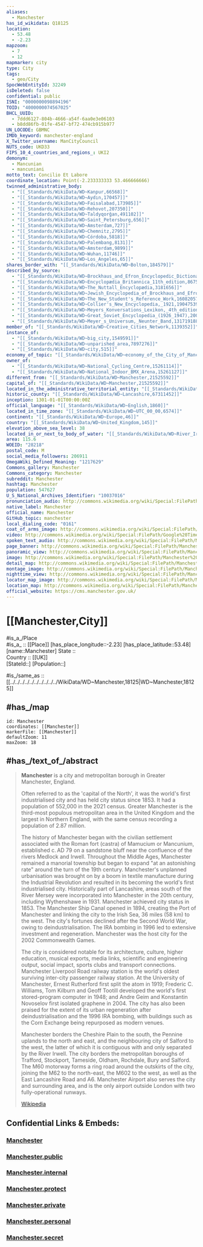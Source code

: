 ```yaml
---
aliases:
  - Manchester
has_id_wikidata: Q18125
location:
  - 53.48
  - -2.23
mapzoom:
  - 7
  - 12
mapmarker: city
type: City
tags:
  - geo/City
SpocWebEntityId: 32249
isDeleted: false
confidential: public
ISNI: "0000000098894196"
TOID: "4000000074567025"
BHCL_UUID:
  - 7ddd6127-804b-4666-a54f-6aa0e3e06103
  - b8dd86fb-01fe-4547-bf72-474cb915b977
UN_LOCODE: GBMNC
IMDb_keyword: manchester-england
X_Twitter_username: ManCityCouncil
NUTS_code: UKD33
FIPS_10_4_countries_and_regions_: UKI2
demonym:
  - Mancunian
  - mancuniani
motto_text: Concilio Et Labore
coordinate_location: Point(-2.233333333 53.466666666)
twinned_administrative_body:
  - "[[_Standards/WikiData/WD~Kanpur,66568]]"
  - "[[_Standards/WikiData/WD~Aydın,170457]]"
  - "[[_Standards/WikiData/WD~Faisalabad,173985]]"
  - "[[_Standards/WikiData/WD~Rehovot,207350]]"
  - "[[_Standards/WikiData/WD~Taldyqorğan,491102]]"
  - "[[_Standards/WikiData/WD~Saint_Petersburg,656]]"
  - "[[_Standards/WikiData/WD~Amsterdam,727]]"
  - "[[_Standards/WikiData/WD~Chemnitz,2795]]"
  - "[[_Standards/WikiData/WD~Córdoba,5818]]"
  - "[[_Standards/WikiData/WD~Palembang,8131]]"
  - "[[_Standards/WikiData/WD~Amsterdam,9899]]"
  - "[[_Standards/WikiData/WD~Wuhan,11746]]"
  - "[[_Standards/WikiData/WD~Los_Angeles,65]]"
shares_border_with: "[[_Standards/WikiData/WD~Bolton,184579]]"
described_by_source:
  - "[[_Standards/WikiData/WD~Brockhaus_and_Efron_Encyclopedic_Dictionary,602358]]"
  - "[[_Standards/WikiData/WD~Encyclopædia_Britannica_11th_edition,867541]]"
  - "[[_Standards/WikiData/WD~The_Nuttall_Encyclopædia,3181656]]"
  - "[[_Standards/WikiData/WD~Jewish_Encyclopedia_of_Brockhaus_and_Efron,4173137]]"
  - "[[_Standards/WikiData/WD~The_New_Student's_Reference_Work,16082057]]"
  - "[[_Standards/WikiData/WD~Collier's_New_Encyclopedia,_1921,19047539]]"
  - "[[_Standards/WikiData/WD~Meyers_Konversations_Lexikon,_4th_edition_(1885_1890),19219752]]"
  - "[[_Standards/WikiData/WD~Great_Soviet_Encyclopedia_(1926_1947),20078554]]"
  - "[[_Standards/WikiData/WD~Meyer_s_Universum,_Neunter_Band,131719188]]"
member_of: "[[_Standards/WikiData/WD~Creative_Cities_Network,1139352]]"
instance_of:
  - "[[_Standards/WikiData/WD~big_city,1549591]]"
  - "[[_Standards/WikiData/WD~unparished_area,7897276]]"
  - "[[_Standards/WikiData/WD~city,515]]"
economy_of_topic: "[[_Standards/WikiData/WD~economy_of_the_City_of_Manchester,5333718]]"
owner_of:
  - "[[_Standards/WikiData/WD~National_Cycling_Centre,15261114]]"
  - "[[_Standards/WikiData/WD~National_Indoor_BMX_Arena,15261127]]"
different_from: "[[_Standards/WikiData/WD~Manchester,21525592]]"
capital_of: "[[_Standards/WikiData/WD~Manchester,21525592]]"
located_in_the_administrative_territorial_entity: "[[_Standards/WikiData/WD~Manchester,21525592]]"
historic_county: "[[_Standards/WikiData/WD~Lancashire,67311452]]"
inception: 1301-01-01T00:00:00Z
official_language: "[[_Standards/WikiData/WD~English,1860]]"
located_in_time_zone: "[[_Standards/WikiData/WD~UTC_00_00,6574]]"
continent: "[[_Standards/WikiData/WD~Europe,46]]"
country: "[[_Standards/WikiData/WD~United_Kingdom,145]]"
elevation_above_sea_level: 38
located_in_or_next_to_body_of_water: "[[_Standards/WikiData/WD~River_Irwell,47901]]"
area: 115.6
WOEID: "28218"
postal_code: M
social_media_followers: 206911
OmegaWiki_Defined_Meaning: "1217629"
Commons_gallery: Manchester
Commons_category: Manchester
subreddit: Manchester
hashtag: Manchester
population: 547627
U_S_National_Archives_Identifier: "10037016"
pronunciation_audio: http://commons.wikimedia.org/wiki/Special:FilePath/De-Manchester.ogg
native_label: Manchester
official_name: Manchester
GitHub_topic: manchester
local_dialing_code: "0161"
coat_of_arms_image: http://commons.wikimedia.org/wiki/Special:FilePath/Arms%20of%20Manchester.svg
video: http://commons.wikimedia.org/wiki/Special:FilePath/Google%20Timelapse-%20Manchester%2C%20UK.webm
spoken_text_audio: http://commons.wikimedia.org/wiki/Special:FilePath/Manchester%20%28Part%201%29.ogg
page_banner: http://commons.wikimedia.org/wiki/Special:FilePath/Manchester%20banner%20Panorama.jpg
panoramic_view: http://commons.wikimedia.org/wiki/Special:FilePath/Manchester%20City%20Centre%20Skyline.jpg
image: http://commons.wikimedia.org/wiki/Special:FilePath/Manchester%20from%20the%20Sky%2C%202008.jpg
detail_map: http://commons.wikimedia.org/wiki/Special:FilePath/Manchester%20Map.svg
montage_image: http://commons.wikimedia.org/wiki/Special:FilePath/Manchester%20Montage.png
nighttime_view: http://commons.wikimedia.org/wiki/Special:FilePath/Manchester%20Skyline%20Night%20December%202020.jpg
locator_map_image: http://commons.wikimedia.org/wiki/Special:FilePath/Manchester%20UK%20locator%20map.svg
location_map: http://commons.wikimedia.org/wiki/Special:FilePath/Manchester%20WV%20map.png
official_website: https://cms.manchester.gov.uk/
---
```


# [[Manchester,City]] 

#is_a_/Place  
#is_a_ :: [[Place]] 
[has_place_longitude::-2.23] 
[has_place_latitude::53.48] 
[name::Manchester] 
State ::  
Country :: [[UK]]  
[StateId::] 
[Population::] 


#is_/same_as :: [[../../../../../../../../../../WikiData/WD~Manchester,18125|WD~Manchester,18125]] 

## #has_/map 

```leaflet
id: Manchester
coordinates: [[Manchester]] 
markerFile: [[Manchester]] 
defaultZoom: 11 
maxZoom: 18
```

## #has_/text_of_/abstract 

> **Manchester** is a city and metropolitan borough in Greater Manchester, England. 
> 
> Often referred to as the 'capital of the North', it was the world's first industrialised city 
> and has held city status since 1853. It had a population of 552,000 in the 2021 census. 
> Greater Manchester is the third-most populous metropolitan area in the United Kingdom 
> and the largest in Northern England, with the same census recording a population of 2.87 million.
>
> The history of Manchester began with the civilian settlement associated with the Roman fort (castra) of Mamucium or Mancunium, established c. AD 79 on a sandstone bluff near the confluence of the rivers Medlock and Irwell. Throughout the Middle Ages, Manchester remained a manorial township but began to expand "at an astonishing rate" around the turn of the 19th century. Manchester's unplanned urbanisation was brought on by a boom in textile manufacture during the Industrial Revolution and resulted in its becoming the world's first industrialised city. Historically part of Lancashire, areas south of the River Mersey were incorporated into Manchester in the 20th century, including Wythenshawe in 1931. Manchester achieved city status in 1853. The Manchester Ship Canal opened in 1894, creating the Port of Manchester and linking the city to the Irish Sea, 36 miles (58 km) to the west. The city's fortunes declined after the Second World War, owing to deindustrialisation. The IRA bombing in 1996 led to extensive investment and regeneration. Manchester was the host city for the 2002 Commonwealth Games.
>
> The city is considered notable for its architecture, culture, higher education, musical exports, media links, scientific and engineering output, social impact, sports clubs and transport connections. Manchester Liverpool Road railway station is the world's oldest surviving inter-city passenger railway station. At the University of Manchester, Ernest Rutherford first split the atom in 1919; Frederic C. Williams, Tom Kilburn and Geoff Tootill developed the world's first stored-program computer in 1948; and Andre Geim and Konstantin Novoselov first isolated graphene in 2004. The city has also been praised for the extent of its urban regeneration after deindustrialisation and the 1996 IRA bombing, with buildings such as the Corn Exchange being repurposed as modern venues.
>
> Manchester borders the Cheshire Plain to the south, the Pennine uplands to the north and east, and the neighbouring city of Salford to the west, the latter of which it is contiguous with and only separated by the River Irwell. The city borders the metropolitan boroughs of Trafford, Stockport, Tameside, Oldham, Rochdale, Bury and Salford. The M60 motorway forms a ring road around the outskirts of the city, joining the M62 to the north-east, the M602 to the west, as well as the East Lancashire Road and A6. Manchester Airport also serves the city and surrounding area, and is the only airport outside London with two fully-operational runways.
>
> [Wikipedia](https://en.wikipedia.org/wiki/Manchester)

## Confidential Links & Embeds: 

### [Manchester](/_Standards/Earth/Continent/Europe/Europe~North/UK/England/Regions~England/North_West_England/Manchester,County/cities~Manchester/Manchester.md) 

### [Manchester.public](/_public/Earth/Continent/Europe/Europe~North/UK/England/Regions~England/North_West_England/Manchester,County/cities~Manchester/Manchester.public.md) 

### [Manchester.internal](/_internal/Earth/Continent/Europe/Europe~North/UK/England/Regions~England/North_West_England/Manchester,County/cities~Manchester/Manchester.internal.md) 

### [Manchester.protect](/_protect/Earth/Continent/Europe/Europe~North/UK/England/Regions~England/North_West_England/Manchester,County/cities~Manchester/Manchester.protect.md) 

### [Manchester.private](/_private/Earth/Continent/Europe/Europe~North/UK/England/Regions~England/North_West_England/Manchester,County/cities~Manchester/Manchester.private.md) 

### [Manchester.personal](/_personal/Earth/Continent/Europe/Europe~North/UK/England/Regions~England/North_West_England/Manchester,County/cities~Manchester/Manchester.personal.md) 

### [Manchester.secret](/_secret/Earth/Continent/Europe/Europe~North/UK/England/Regions~England/North_West_England/Manchester,County/cities~Manchester/Manchester.secret.md)

